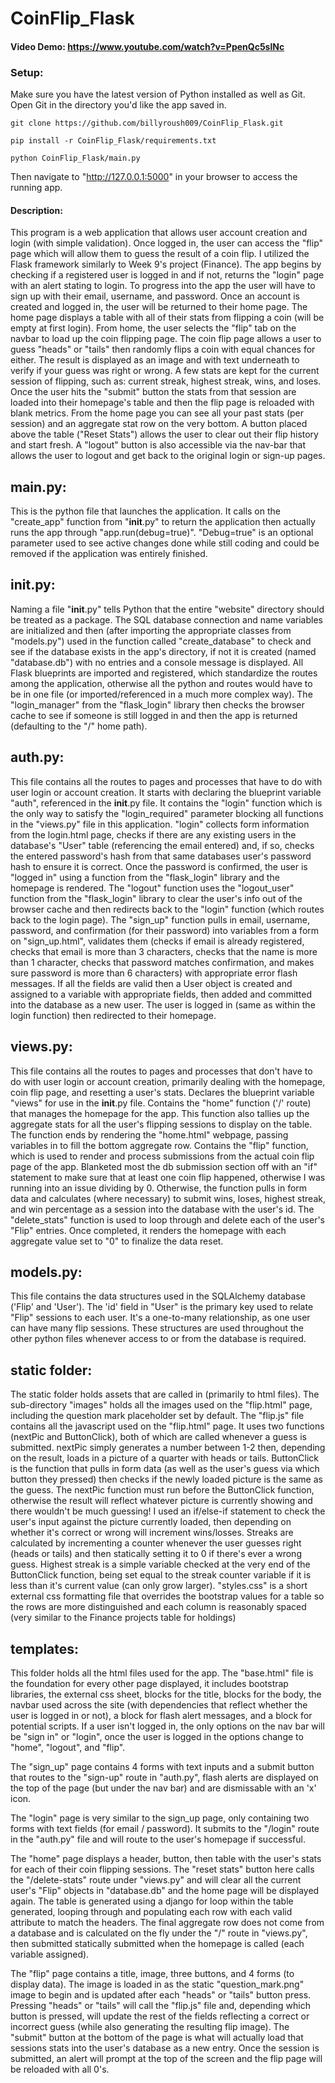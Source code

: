 # CoinFlip_Flask
#### Video Demo:  https://www.youtube.com/watch?v=PpenQc5slNc

### Setup:
Make sure you have the latest version of Python installed as well as Git. Open Git in the directory you'd like the app saved in. 

```
git clone https://github.com/billyroush009/CoinFlip_Flask.git
```

```
pip install -r CoinFlip_Flask/requirements.txt
```

```
python CoinFlip_Flask/main.py
```

Then navigate to "http://127.0.0.1:5000" in your browser to access the running app.

#### Description:
This program is a web application that allows user account creation and login (with simple validation). Once logged in, the user can access the "flip" page which will allow them to guess the result of a coin flip. I utilized the Flask framework similarly to Week 9's project (Finance). The app begins by checking if a registered user is logged in and if not, returns the "login" page with an alert stating to login. To progress into the app the user will have to sign up with their email, username, and password. Once an account is created and logged in, the user will be returned to their home page. The home page displays a table with all of their stats from flipping a coin (will be empty at first login). From home, the user selects the "flip" tab on the navbar to load up the coin flipping page. The coin flip page allows a user to guess "heads" or "tails" then randomly flips a coin with equal chances for either. The result is displayed as an image and with text underneath to verify if your guess was right or wrong. A few stats are kept for the current session of flipping, such as: current streak, highest streak, wins, and loses. Once the user hits the "submit" button the stats from that session are loaded into their homepage's table and then the flip page is reloaded with blank metrics. From the home page you can see all your past stats (per session) and an aggregate stat row on the very bottom. A button placed above the table ("Reset Stats") allows the user to clear out their flip history and start fresh. A "logout" button is also accessible via the nav-bar that allows the user to logout and get back to the original login or sign-up pages.

## main.py:
This is the python file that launches the application. It calls on the "create_app" function from "__init__.py" to return the application then actually runs the app through "app.run(debug=true)". "Debug=true" is an optional parameter used to see active changes done while still coding and could be removed if the application was entirely finished.

## __init__.py:
Naming a file "__init__.py" tells Python that the entire "website" directory should be treated as a package. The SQL database connection and name variables are initialized and then (after importing the appropriate classes from "models.py") used in the function called "create_database" to check and see if the database exists in the app's directory, if not it is created (named "database.db") with no entries and a console message is displayed. All Flask blueprints are imported and registered, which standardize the routes among the application, otherwise all the python and routes would have to be in one file (or imported/referenced in a much more complex way). The "login_manager" from the "flask_login" library then checks the browser cache to see if someone is still logged in and then the app is returned (defaulting to the "/" home path).

## auth.py:
This file contains all the routes to pages and processes that have to do with user login or account creation. It starts with declaring the blueprint variable "auth", referenced in the __init__.py file. It contains the "login" function which is the only way to satisfy the "login_required" parameter blocking all functions in the "views.py" file in this application. "login" collects form information from the login.html page, checks if there are any existing users in the database's "User" table (referencing the email entered) and, if so, checks the entered password's hash from that same databases user's password hash to ensure it is correct. Once the password is confirmed, the user is "logged in" using a function from the "flask_login" library and the homepage is rendered. The "logout" function uses the "logout_user" function from the "flask_login" library to clear the user's info out of the browser cache and then redirects back to the "login" function (which routes back to the login page). The "sign_up" function pulls in email, username, password, and confirmation (for their password) into variables from a form on "sign_up.html", validates them (checks if email is already registered, checks that email is more than 3 characters, checks that the name is more than 1 character, checks that password matches confirmation, and makes sure password is more than 6 characters) with appropriate error flash messages. If all the fields are valid then a User object is created and assigned to a variable with appropriate fields, then added and committed into the database as a new user. The user is logged in (same as within the login function) then redirected to their homepage. 

## views.py:
This file contains all the routes to pages and processes that don't have to do with user login or account creation, primarily dealing with the homepage, coin flip page, and resetting a user's stats. Declares the blueprint variable "views" for use in the __init__.py file. Contains the "home" function ('/' route) that manages the homepage for the app. This function also tallies up the aggregate stats for all the user's flipping sessions to display on the table. The function ends by rendering the "home.html" webpage, passing variables in to fill the bottom aggregate row. Contains the "flip" function, which is used to render and process submissions from the actual coin flip page of the app. Blanketed most the db submission section off with an "if" statement to make sure that at least one coin flip happened, otherwise I was running into an issue dividing by 0. Otherwise, the function pulls in form data and calculates (where necessary) to submit wins, loses, highest streak, and win percentage as a session into the database with the user's id. The "delete_stats" function is used to loop through and delete each of the user's "Flip" entries. Once completed, it renders the homepage with each aggregate value set to "0" to finalize the data reset. 

## models.py:
This file contains the data structures used in the SQLAlchemy database ('Flip' and 'User'). The 'id' field in "User" is the primary key used to relate "Flip" sessions to each user. It's a one-to-many relationship, as one user can have many flip sessions. These structures are used throughout the other python files whenever access to or from the database is required. 

## static folder:
The static folder holds assets that are called in (primarily to html files). The sub-directory "images" holds all the images used on the "flip.html" page, including the question mark placeholder set by default. The "flip.js" file contains all the javascript used on the "flip.html" page. It uses two functions (nextPic and ButtonClick), both of which are called whenever a guess is submitted. nextPic simply generates a number between 1-2 then, depending on the result, loads in a picture of a quarter with heads or tails. ButtonClick is the function that pulls in form data (as well as the user's guess via which button they pressed) then checks if the newly loaded picture is the same as the guess. The nextPic function must run before the ButtonClick function, otherwise the result will reflect whatever picture is currently showing and there wouldn't be much guessing! I used an if/else-if statement to check the user's input against the picture currently loaded, then depending on whether it's correct or wrong will increment wins/losses. Streaks are calculated by incrementing a counter whenever the user guesses right (heads or tails) and then statically setting it to 0 if there's ever a wrong guess. Highest streak is a simple variable checked at the very end of the ButtonClick function, being set equal to the streak counter variable if it is less than it's current value (can only grow larger). "styles.css" is a short external css formatting file that overrides the bootstrap values for a table so the rows are more distinguished and each column is reasonably spaced (very similar to the Finance projects table for holdings)

## templates:
This folder holds all the html files used for the app.
The "base.html" file is the foundation for every other page displayed, it includes bootstrap libraries, the external css sheet, blocks for the title, blocks for the body, the navbar used across the site (with dependencies that reflect whether the user is logged in or not), a block for flash alert messages, and a block for potential scripts. If a user isn't logged in, the only options on the nav bar will be "sign in" or "login", once the user is logged in the options change to "home", "logout", and "flip".

The "sign_up" page contains 4 forms with text inputs and a submit button that routes to the "sign-up" route in "auth.py", flash alerts are displayed on the top of the page (but under the nav bar) and are dismissable with an 'x' icon. 

The "login" page is very similar to the sign_up page, only containing two forms with text fields (for email / password). It submits to the "/login" route in the "auth.py" file and will route to the user's homepage if successful. 

The "home" page displays a header, button, then table with the user's stats for each of their coin flipping sessions. The "reset stats" button here calls the "/delete-stats" route under "views.py" and will clear all the current user's "Flip" objects in "database.db" and the home page will be displayed again. The table is generated using a django for loop within the table generated, looping through and populating each row with each valid attribute to match the headers. The final aggregate row does not come from a database and is calculated on the fly under the "/" route in "views.py", then submitted statically submitted when the homepage is called (each variable assigned). 

The "flip" page contains a title, image, three buttons, and 4 forms (to display data). The image is loaded in as the static "question_mark.png" image to begin and is updated after each "heads" or "tails" button press. Pressing "heads" or "tails" will call the "flip.js" file and, depending which button is pressed, will update the rest of the fields reflecting a correct or incorrect guess (while also generating the resulting flip image). The "submit" button at the bottom of the page is what will actually load that sessions stats into the user's database as a new entry. Once the session is submitted, an alert will prompt at the top of the screen and the flip page will be reloaded with all 0's. 